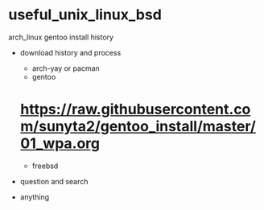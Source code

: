 # useful_unix_linux_bsd
arch_linux gentoo install history



- download history and process
  - arch-yay or pacman
  - gentoo
  # https://raw.githubusercontent.com/sunyta2/gentoo_install/master/01_wpa.org
  - freebsd
  


- question and search


- anything

